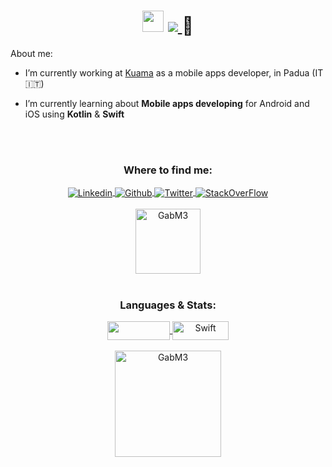 
<h1 align="center">
  <img src="https://emoji.gg/assets/emoji/2838-dogecoin.gif" width="34"/>
  <a href="https://github.com/GabM3">
   <img src="https://readme-typing-svg.herokuapp.com?color=%23095FF7&duration=2500&center=true&vCenter=true&height=50&lines=Hi!+I'm+GabM3;Junior+Mobile+Developer">
  </a>
  🚀
</h1>


<p>About me:</p>

- I’m currently working at [Kuama](https://kuama.it/) as a mobile apps developer, in Padua (IT🇮🇹)
 
- I’m currently learning about <b>Mobile apps developing</b> for Android and iOS using <b>Kotlin</b> & <b>Swift</b>

<p align="center">
 <center>

<br>
<br>
<h3 align="center">Where to find me:</h3>

 <a href="https://www.linkedin.com/in/gabriele-marcato-45b776160/" target="_blank">
  <img align="center" src="https://img.shields.io/badge/Linkedin-%23ffffff.svg?&style=for-the-badge&logo=Linkedin&logoColor=black" alt="Linkedin" />
 </a>
 <a href="https://github.com/GabM3" target="_blank">
  <img align="center" src="https://img.shields.io/badge/GitHub-white?style=for-the-badge&logo=github&logoColor=black" alt="Github" />
 </a> 
 </a>
 <a href="https://twitter.com/gab_marcato" target="_blank">
  <img align="center" src="https://img.shields.io/badge/Twitter-white?style=for-the-badge&logo=twitter&logoColor=black" alt="Twitter" />
 </a>
 <a href="https://stackoverflow.com/users/11481749/gabriele-marcato" target="_blank">
  <img align="center" src="https://img.shields.io/badge/Stack_Overflow-white?style=for-the-badge&logo=stack-overflow&logoColor=black" alt="StackOverFlow" />
 </a>

<br>
<br>
<a href="https://stackoverflow.com/u/11481749/" target="_blank">
  <img align="center" height="104" src="https://stackoverflow-readme-profile.johannchopin.fr/profile/11481749" alt="GabM3" />
</a>
<br>
<br>

<h3 align="center">Languages & Stats:</h3>

 
 <a href="https://kotlinlang.org/" target="_blank">
  <img align="center" src="https://img.shields.io/badge/Kotlin-white?&style=for-the-badge&logo=kotlin&logoColor=black" height="30" width="100" />
 </a>
 <a href="https://www.apple.com/swift/" target="_blank">
  <img align="center" src="https://img.shields.io/badge/Swift-white?&style=for-the-badge&logo=swift&logoColor=black" alt="Swift" height="30" width="90" />
 </a>

<br>
<br> 

<img align="center" height="170" src="https://github-readme-stats.vercel.app/api?username=gabm3&show_icons=true&count_private=true&theme=algolia" alt="GabM3" />
<br>
<br>
<!-- <img align="center" height="170" src="https://github-readme-stats.vercel.app/api/top-langs/?username=gabm3&show_icons=true&langs_count=8&count_private=true" alt="GabM3" /> -->
</center>
</p>

